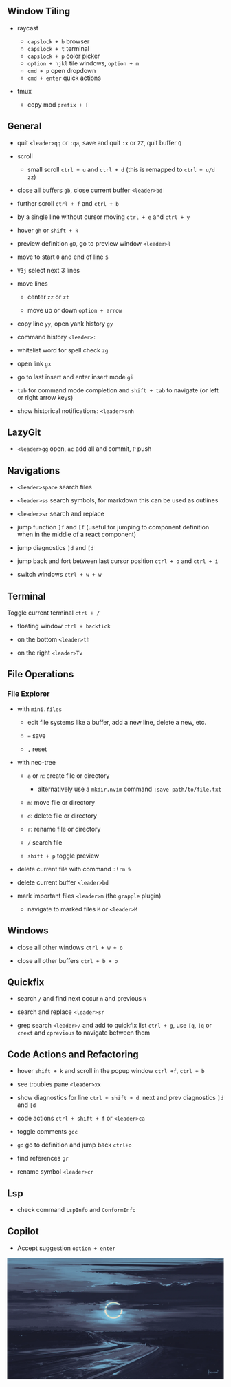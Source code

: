 ## Window Tiling

- raycast

  - `capslock + b` browser
  - `capslock + t` terminal
  - `capslock + p` color picker
  - `option + hjkl` tile windows, `option + m`
  - `cmd + p` open dropdown
  - `cmd + enter` quick actions

- tmux
  - copy mod `prefix + [`

## General

- quit `<leader>qq` or `:qa`, save and quit `:x` or `ZZ`, quit buffer `Q`

- scroll

  - small scroll `ctrl + u` and `ctrl + d` (this is remapped to `ctrl + u/d zz`)

- close all buffers `gb`, close current buffer `<leader>bd`

- further scroll `ctrl + f` and `ctrl + b`

- by a single line without cursor moving `ctrl + e` and `ctrl + y`

- hover `gh` or `shift + k`

- preview definition `gD`, go to preview window `<leader>l`

- move to start `0` and end of line `$`

- `V3j` select next 3 lines

- move lines

  - center `zz` or `zt`

  - move up or down `option + arrow`

- copy line `yy`, open yank history `gy`

- command history `<leader>:`

- whitelist word for spell check `zg`

- open link `gx`

- go to last insert and enter insert mode `gi`

- `tab` for command mode completion and `shift + tab` to navigate (or left or
  right arrow keys)

- show historical notifications: `<leader>snh`

## LazyGit

- `<leader>gg` open, `ac` add all and commit, `P` push

## Navigations

- `<leader>space` search files

- `<leader>ss` search symbols, for markdown this can be used as outlines

- `<leader>sr` search and replace

- jump function `]f` and `[f` (useful for jumping to component definition when
  in the middle of a react component)

- jump diagnostics `]d` and `[d`

- jump back and fort between last cursor position `ctrl + o` and `ctrl + i`

- switch windows `ctrl + w + w`

## Terminal

Toggle current terminal `ctrl + /`

- floating window `ctrl + backtick`

- on the bottom `<leader>th`

- on the right `<leader>Tv`

## File Operations

### File Explorer

- with `mini.files`

  - edit file systems like a buffer, add a new line, delete a new, etc.

  - `=` save

  - `,` reset

- with neo-tree

  - `a` or `n`: create file or directory

    - alternatively use a `mkdir.nvim` command `:save path/to/file.txt`

  - `m`: move file or directory
  - `d`: delete file or directory
  - `r`: rename file or directory
  - `/` search file
  - `shift + p` toggle preview

- delete current file with command `:!rm %`

- delete current buffer `<leader>bd`

- mark important files `<leader>m` (the `grapple` plugin)
  - navigate to marked files `M` or `<leader>M`

## Windows

- close all other windows `ctrl + w + o`

- close all other buffers `ctrl + b + o`

## Quickfix

- search `/` and find next occur `n` and previous `N`

- search and replace `<leader>sr`

- grep search `<leader>/` and add to quickfix list `ctrl + g`, use `[q`, `]q` or
  `cnext` and `cprevious` to navigate between them

## Code Actions and Refactoring

- hover `shift + k` and scroll in the popup window `ctrl +f`, `ctrl + b`

- see troubles pane `<leader>xx`

- show diagnostics for line `ctrl + shift + d`. next and prev diagnostics `]d`
  and `[d`

- code actions `ctrl + shift + f` or `<leader>ca`

- toggle comments `gcc`

- `gd` go to definition and jump back `ctrl+o`

- find references `gr`

- rename symbol `<leader>cr`

## Lsp

- check command `LspInfo` and `ConformInfo`

## Copilot

- Accept suggestion `option + enter`

![](../night.webp)
